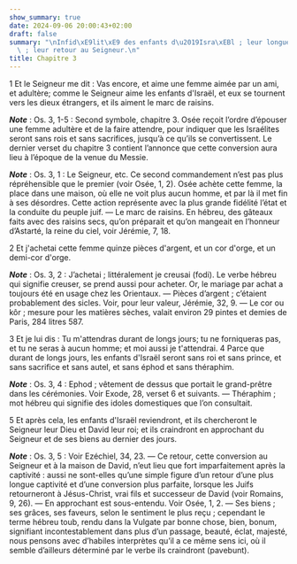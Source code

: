 ```yaml
---
show_summary: true
date: 2024-09-06 20:00:43+02:00
draft: false
summary: "\nInfid\xE9lit\xE9 des enfants d\u2019Isra\xEBl ; leur longue captivit\xE9\
  \ ; leur retour au Seigneur.\n"
title: Chapitre 3
---
```





1 Et le Seigneur me dit : Vas encore, et aime une femme aimée par un ami, et adultère; comme le Seigneur aime les enfants d'Israël, et eux se tournent vers les dieux étrangers, et ils aiment le marc de raisins.

***Note*** :  Os. 3, 1-5 : Second symbole, chapitre 3. Osée reçoit l’ordre d’épouser une femme adultère et de la faire attendre, pour indiquer que les Israélites seront sans rois et sans sacrifices, jusqu’à ce qu’ils se convertissent. Le dernier verset du chapitre 3 contient l’annonce que cette conversion aura lieu à l’époque de la venue du Messie.

***Note*** :  Os. 3, 1 : Le Seigneur, etc. Ce second commandement n’est pas plus répréhensible que le premier (voir Osée, 1, 2). Osée achète cette femme, la place dans une maison, où elle ne voit plus aucun homme, et par là il met fin à ses désordres. Cette action représente avec la plus grande fidélité l’état et la conduite du peuple juif. ― Le marc de raisins. En hébreu, des gâteaux faits avec des raisins secs, qu’on préparait et qu’on mangeait en l’honneur d’Astarté, la reine du ciel, voir Jérémie, 7, 18.


2 Et j'achetai cette femme quinze pièces d'argent, et un cor d'orge, et un demi-cor d'orge.

***Note*** :  Os. 3, 2 : J’achetai ; littéralement je creusai (fodi). Le verbe hébreu qui signifie creuser, se prend aussi pour acheter. Or, le mariage par achat a toujours été en usage chez les Orientaux. ― Pièces d’argent ; c’étaient probablement des sicles. Voir, pour leur valeur, Jérémie, 32, 9. ― Le cor ou kôr ; mesure pour les matières sèches, valait environ 29 pintes et demies de Paris, 284 litres 587.

3 Et je lui dis : Tu m'attendras durant de longs jours; tu ne forniqueras pas, et tu ne seras à aucun homme; et moi aussi je t'attendrai. 4 Parce que durant de longs jours, les enfants d'Israël seront sans roi et sans prince, et sans sacrifice et sans autel, et sans éphod et sans théraphim.

***Note*** :  Os. 3, 4 : Ephod ; vêtement de dessus que portait le grand-prêtre dans les cérémonies. Voir Exode, 28, verset 6 et suivants. ― Théraphim ; mot hébreu qui signifie des idoles domestiques que l’on consultait.

5 Et après cela, les enfants d'Israël reviendront, et ils chercheront le Seigneur leur Dieu et David leur roi; et ils craindront en approchant du Seigneur et de ses biens au dernier des jours.

***Note*** :  Os. 3, 5 : Voir Ezéchiel, 34, 23. ― Ce retour, cette conversion au Seigneur et à la maison de David, n’eut lieu que fort imparfaitement après la captivité : aussi ne sont-elles qu’une simple figure d’un retour d’une plus longue captivité et d’une conversion plus parfaite, lorsque les Juifs retourneront à Jésus-Christ, vrai fils et successeur de David (voir Romains, 9, 26). ― En approchant est sous-entendu. Voir Osée, 1, 2. ― Ses biens ; ses grâces, ses faveurs, selon le sentiment le plus reçu ; cependant le terme hébreu toub, rendu dans la Vulgate par bonne chose, bien, bonum, signifiant incontestablement dans plus d’un passage, beauté, éclat, majesté, nous pensons avec d’habiles interprètes qu’il a ce même sens ici, où il semble d’ailleurs déterminé par le verbe ils craindront (pavebunt).


